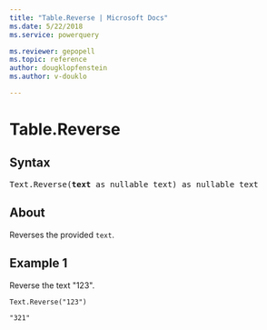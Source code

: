 ```yaml
---
title: "Table.Reverse | Microsoft Docs"
ms.date: 5/22/2018
ms.service: powerquery

ms.reviewer: gepopell
ms.topic: reference
author: dougklopfenstein
ms.author: v-douklo

---
```

# Table.Reverse

## Syntax

<pre>
Text.Reverse(<b>text</b> as nullable text) as nullable text
</pre>

## About
Reverses the provided `text`.

## Example 1
Reverse the text "123".

```powerquery-m
Text.Reverse("123")
```

`"321"`

